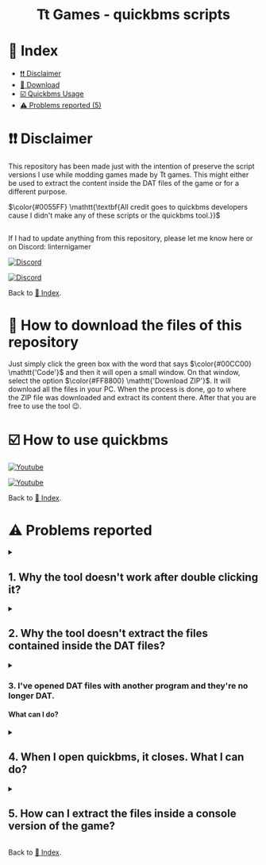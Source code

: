 <h1><p align="center"><b>Tt Games - quickbms scripts</b></p></h1>

# 📑 Index
- [❗❗ Disclaimer](#-disclaimer)
- [💾 Download](#-how-to-download-the-files-of-this-repository)
- [☑️ Quickbms Usage](#️-how-to-use-quickbms)
- [⚠️ Problems reported (5)](#️-problems-reported)

# ❗❗ Disclaimer
This repository has been made just with the intention of preserve the script versions I use while modding games made by Tt games. This might either be used to extract the content inside the DAT files of the game or for a different purpose.

$\color{#0055FF} \mathtt{\textbf{All credit goes to quickbms developers cause I didn't make any of these scripts or the quickbms tool.}}$

##
If I had to update anything from this repository, please let me know here or on Discord: linternigamer

[![Discord](https://img.shields.io/badge/TT%20Games%20Modding%20Discord-Invitation%20link-7289DA.svg?logo=Discord&style=flat-circle&labelColor=04192E&color=003EAB&logoColor=1FDDC9)](https://discord.gg/9gYXPka)

[![Discord](https://img.shields.io/badge/linterni%20Gamer's%20Discord%20Server-Invitation%20link-7289DA.svg?logo=Discord&style=flat-circle&logoColor=0051FF&labelColor=04192E&color=731FDD)](https://discord.gg/RrvzDAC)

Back to [📑 Index](#-index).
# 💾 How to download the files of this repository
Just simply click the green box with the word that says $\color{#00CC00} \mathtt{'Code'}$ and then it will open a small window. On that window, select the option $\color{#FF8800} \mathtt{'Download ZIP'}$. It will download all the files in your PC. When the process is done, go to where the ZIP file was downloaded and extract its content there. After that you are free to use the tool 😉.

# ☑️ How to use quickbms
[![Youtube](https://img.shields.io/badge/RogerRoger%20tutorial%20about%20it-Video%20link-7289DA.svg?logo=Youtube&style=flat-circle&labelColor=FFFFFF&color=C00808&logoColor=FF0000)](https://www.youtube.com/watch?v=_EQ3hPrh0V8)

[![Youtube](https://img.shields.io/badge/linterni's%20tutorial%20to%20start%20modding%20TCS-Video%20link-7289DA.svg?logo=Youtube&style=flat-circle&labelColor=FFFFFF&color=C00808&logoColor=FF0000)](https://www.youtube.com/watch?v=gchonYfKs04)

Back to [📑 Index](#-index).
# ⚠️ Problems reported
<details><summary><h2>1. Why the tool doesn't work after double clicking it?</h2></summary>
In case that happened, then do the following:

1.- In the tab above, go to File -> Open Windows Powershell.

2.- Put the name of the file you wanna open with its extension.

3.- Follow the steps to be able to extract dat files.
</details>
<details><summary><h2>2. Why the tool doesn't extract the files contained inside the DAT files?</h2></summary>
It might be due to these reasons:

1.- The bms script you selected is not the correct one.

2.- The DAT file is not valid (E.g. Transformers The Game for Xbox 360).

3.- The DAT files are corrupted (careful with extracting DAT files from PS3 or Xbox 360 ISOs, check problem nº5).

4.- The DAT file is too big to be processed on the memory (quickbms shows the error memory allocation problem, happens with the DAT files from TCS PS3).
</details>
<details><summary><h3>3. I've opened DAT files with another program and they're no longer DAT.</h3> <h4>What can I do?</h4></summary>
The DAT files have not been altered, just your computer shows them with a different icon. What you need to check to make sure they are still DAT files is the type of file they are. If it says `DAT file` then it's still a DAT file and so it can be extracted easily with quickbms following the correct steps.

If they aren't DAT files anymore, then get the original DAT files and DO NOT try to open them again with a different program.
</details>
<details><summary><h2>4. When I open quickbms, it closes. What I can do?</h2></summary>
Right click on it, run it as administrator and done.
</details>
<details><summary><h2> 5. How can I extract the files inside a console version of the game?</h2></summary>
It depends of which console version of the game we're talking about:

- $\color{#FF8800} \mathtt{\textbf{\large{Android and IOS}}}$: the game files are all contained in the `.obb` file, so extract it using quickbms like it was a DAT file.

- $\color{#FF8800} \mathtt{\textbf{\large{Xbox 360}}}$: sometimes the game comes compressed on an ISO file and we can see it contains 2 folder called `AUDIO_TS` and `VIDEO_TS`. In that case you need a tool that has been built specifically to extract Xbox 360 ISO files like **XBOX 360 ISO Extract**. By opening the tool and selecting the ISO of the game you wanna decompress, it will extract all the content from it and everything will look normal now (there would be the case in which there are no DAT files and everything is extracted, so $\color{#0066FF} \mathtt{\textbf{\large{say thanks to the devs}}}$ :innocent:).

- $\color{#FF8800} \mathtt{\textbf{\large{Wii}}}$: sometimes the game comes compressed on a `.wbfs` file or `.nkit.iso` file. Depending of which of them you have to deal with you will need:
  - **Nkit**: to extract the `.nkit.iso` file or convert it to an iso file you can extract later.
  - **Wbfs to ISO**: to convert the `.wbfs` file to an iso file you can later extract using Nkit.
  SInce here just follow the steps (there would be the case **again** in which there are no DAT files and everything is extracted, so $\color{#0066FF} \mathtt{\textbf{\large{say thanks again to the devs}}}$ :innocent:).

- $\color{#FF8800} \mathtt{\textbf{\large{PS3}}}$: the files are all contained in a `.pkg` file, so using **PSN PKG Decryptor & Extractor** should convert it to iso. From there just extract the files of the iso normally. If there were no DAT files and some weird files ended on 60000 or something like that, **those files are a fragmented DAT file** you will need to join using a hex editor to be able to extract the content inside of it.

- $\color{#FF8800} \mathtt{\textbf{\large{PSP}}}$: Use UMGDen to extract the files. A good example of having issues here with DAT files is **Transformers: The Game** on this console version. **There are no DAT files** and the files contained inside of it contain unknown extensions that make us $\color{#FF0000} \mathtt{\textbf{\large{unavailable to extract them}}}$.
</details>

Back to [📑 Index](#-index).
